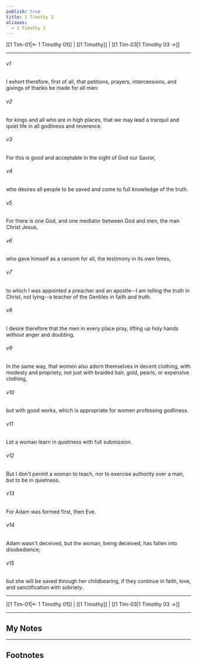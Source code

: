 ```yaml
---
publish: true
title: 1 Timothy 2
aliases:
  - 1 Timothy 2
---
```


[[1 Tim-01|← 1 Timothy 01]] | [[1 Timothy]] | [[1 Tim-03|1 Timothy 03 →]]
***



###### v1 
I exhort therefore, first of all, that petitions, prayers, intercessions, and givings of thanks be made for all men: 

###### v2 
for kings and all who are in high places, that we may lead a tranquil and quiet life in all godliness and reverence. 

###### v3 
For this is good and acceptable in the sight of God our Savior, 

###### v4 
who desires all people to be saved and come to full knowledge of the truth. 

###### v5 
For there is one God, and one mediator between God and men, the man Christ Jesus, 

###### v6 
who gave himself as a ransom for all, the testimony in its own times, 

###### v7 
to which I was appointed a preacher and an apostle--I am telling the truth in Christ, not lying--a teacher of the Gentiles in faith and truth. 

###### v8 
I desire therefore that the men in every place pray, lifting up holy hands without anger and doubting. 

###### v9 
In the same way, that women also adorn themselves in decent clothing, with modesty and propriety, not just with braided hair, gold, pearls, or expensive clothing, 

###### v10 
but with good works, which is appropriate for women professing godliness. 

###### v11 
Let a woman learn in quietness with full submission. 

###### v12 
But I don't permit a woman to teach, nor to exercise authority over a man, but to be in quietness. 

###### v13 
For Adam was formed first, then Eve. 

###### v14 
Adam wasn't deceived, but the woman, being deceived, has fallen into disobedience; 

###### v15 
but she will be saved through her childbearing, if they continue in faith, love, and sanctification with sobriety.

***
[[1 Tim-01|← 1 Timothy 01]] | [[1 Timothy]] | [[1 Tim-03|1 Timothy 03 →]]

---
## My Notes

---
## Footnotes